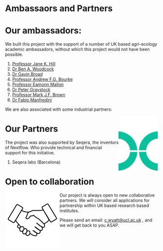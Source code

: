 # Ambassaors and Partners

# Our ambassadors:

We built this project with the support of a number of UK based agri-ecology academic ambassadors, without which this project would not have been possible.

1. [Professor Jane K. Hill](https://www.york.ac.uk/biology/research/ecology-evolution/jane-k-hill/)
2. [Dr Ben A. Woodcock](https://www.ceh.ac.uk/staff/ben-woodcock)
3. [Dr Gavin Broad](https://www.nhm.ac.uk/our-science/departments-and-staff/staff-directory/gavin-broad.html)
4. [Professor Andrew F.G. Bourke](https://research-portal.uea.ac.uk/en/persons/andrew-bourke)
5. [Professor Eamonn Mallon](https://le.ac.uk/people/eamonn-mallon)
6. [Dr Peter Graystock](https://www.imperial.ac.uk/people/p.graystock)
7. [Professor Mark J.F. Brown](https://pure.royalholloway.ac.uk/en/persons/mark-j-f-brown)
8. [Dr Fabio Manfredini](https://www.abdn.ac.uk/people/fabio.manfredini/)

We are also associated with some industrial partners:

<img align="right" width="130" src="./img/nextflowlogoTopmargin.png" />

# Our Partners

The project was also supported by Seqera, the inventors of Nextflow. Who provide technical and financial support for this initiative. 

1. Seqera labs (Barcelona)

# Open to collaboration

<img align="left" width="180" src="./img/handshake.png" />

Our project is always open to new collaborative partners. We will consider all applications for partnership within UK based research based institutes.

Please send an email: c.wyatt@ucl.ac.uk , and we will get back to you ASAP.

